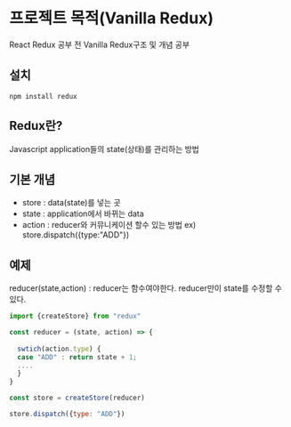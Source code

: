 # 프로젝트 목적(Vanilla Redux)
  React Redux 공부 전 Vanilla Redux구조 및 개념 공부
  
## 설치
```
npm install redux
```

## Redux란?
  Javascript application들의 state(상태)를 관리하는 방법
  
## 기본 개념
  - store   : data(state)를 넣는 곳
  - state   : application에서 바뀌는 data
  - action  : reducer와 커뮤니케이션 할수 있는 방법 ex) store.dispatch({type:"ADD"})

## 예제
reducer(state,action) : reducer는 함수여야한다. reducer만이 state를 수정할 수 있다.

```javascript
import {createStore} from "redux"

const reducer = (state, action) => {
  
  swtich(action.type) {
  case "ADD" : return state + 1;
  ....
  } 
}

const store = createStore(reducer)

store.dispatch({type: "ADD"})
```

